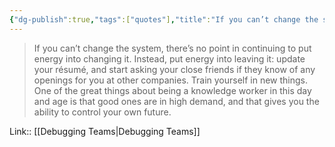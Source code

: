 ```yaml
---
{"dg-publish":true,"tags":["quotes"],"title":"If you can’t change the system, there’s no point in continuing to put energy into changing it","date":"2022-09-01T15:49:32+03:00","modified_at":"2022-09-13T09:32:03+03:00","permalink":"/quotes/202209011549/","dgHomeLink":false,"dgPassFrontmatter":true}
---
```



> If you can’t change the system, there’s no point in continuing to put energy into changing it. Instead, put energy into leaving it: update your résumé, and start asking your close friends if they know of any openings for you at other companies. Train yourself in new things. One of the great things about being a knowledge worker in this day and age is that good ones are in high demand, and that gives you the ability to control your own future.

Link:: [[Debugging Teams|Debugging Teams]]
